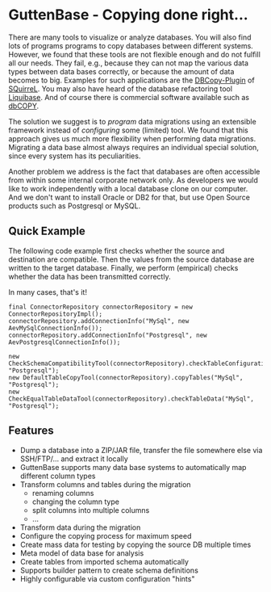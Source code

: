 GuttenBase - Copying done right...
==================================

There are many tools to visualize or analyze databases. You will also find lots of programs programs to copy databases between different systems.
However, we found that these tools are not flexible enough and do not fulfill all our needs. They fail, e.g., because they can not map the various
data types between data bases correctly, or because the amount of data becomes to big. Examples for such applications are the
[DBCopy-Plugin](http://dbcopyplugin.sourceforge.net/) of [SQuirreL](http://squirrel-sql.sourceforge.net/). You may also have heard of the database refactoring tool [Liquibase](http://www.liquibase.org/). And of course there is commercial software available
such as [dbCOPY](http://www.dbcopy.com/). 

The solution we suggest is to _program_ data migrations using an extensible framework instead of _configuring_ some (limited) tool.
We found that this approach gives us much more flexibility when performing data migrations. Migrating a data base almost always
requires an individual special solution, since every system has its peculiarities.

Another problem we address is the fact that databases are often accessible from within some internal corporate network only. As developers we would like to work independently
with a local database clone on our computer. And we don't want to install Oracle or DB2 for that, but use Open Source products such as Postgresql or MySQL.


Quick Example
-------------

The following code example first checks whether the source and destination are compatible.
Then the values from the source database are written to the target database. 
Finally, we perform (empirical) checks whether the data has been transmitted correctly.

In many cases, that's it!

	final ConnectorRepository connectorRepository = new ConnectorRepositoryImpl();
	connectorRepository.addConnectionInfo("MySql", new AevMySqlConnectionInfo());
	connectorRepository.addConnectionInfo("Postgresql", new AevPostgresqlConnectionInfo());
 
	new CheckSchemaCompatibilityTool(connectorRepository).checkTableConfiguration("MySql", "Postgresql");
	new DefaultTableCopyTool(connectorRepository).copyTables("MySql", "Postgresql");
	new CheckEqualTableDataTool(connectorRepository).checkTableData("MySql", "Postgresql");

Features
--------

- Dump a database into a ZIP/JAR file, transfer the file somewhere else via SSH/FTP/... and extract it locally
- GuttenBase supports many data base systems to automatically map different column types
- Transform columns and tables during the migration
	- renaming columns
	- changing the column type
	- split columns into multiple columns
	- ...
- Transform data during the migration
- Configure the copying process for maximum speed
- Create mass data for testing by copying the source DB multiple times
- Meta model of data base for analysis
- Create tables from imported schema automatically
- Supports builder pattern to create schema definitions
- Highly configurable via custom configuration "hints"
